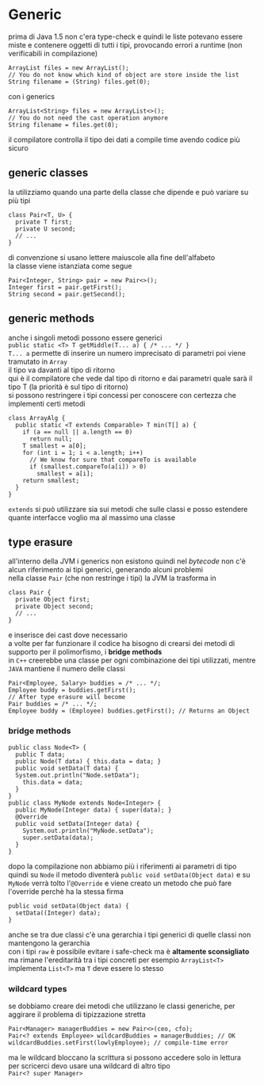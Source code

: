 # Generic
prima di Java 1.5 non c'era type-check e quindi le liste potevano essere miste e contenere oggetti di tutti i tipi, provocando errori a runtime (non verificabili in compilazione)  
```
ArrayList files = new ArrayList();
// You do not know which kind of object are store inside the list
String filename = (String) files.get(0);
```
con i generics  
```
ArrayList<String> files = new ArrayList<>();
// You do not need the cast operation anymore
String filename = files.get(0);
```
il compilatore controlla il tipo dei dati a compile time avendo codice più sicuro  

## generic classes
la utilizziamo quando una parte della classe che dipende e può variare su più tipi  
```
class Pair<T, U> {
  private T first;
  private U second;
  // ...
}
```
di convenzione si usano lettere maiuscole alla fine dell'alfabeto  
la classe viene istanziata come segue  
```
Pair<Integer, String> pair = new Pair<>();
Integer first = pair.getFirst();
String second = pair.getSecond();
```

## generic methods
anche i singoli metodi possono essere generici  
`public static <T> T getMiddle(T... a) { /* ... */ } `  
`T... a` permette di inserire un numero imprecisato di parametri poi viene tramutato in `Array`  
il tipo va davanti al tipo di ritorno  
qui è il compilatore che vede dal tipo di ritorno e dai parametri quale sarà il tipo T (la priorità è sul tipo di ritorno)  
si possono restringere i tipi concessi per conoscere con certezza che implementi certi metodi  
```
class ArrayAlg {
  public static <T extends Comparable> T min(T[] a) {
    if (a == null || a.length == 0)
      return null;
    T smallest = a[0];
    for (int i = 1; i < a.length; i++)
      // We know for sure that compareTo is available
      if (smallest.compareTo(a[i]) > 0)
        smallest = a[i];
    return smallest;
  }
}
```
`extends` si può utilizzare sia sui metodi che sulle classi e posso estendere quante interfacce voglio ma al massimo una classe  

## type erasure
all'interno della JVM i generics non esistono quindi nel *bytecode* non c'è alcun riferimento ai tipi generici, generando alcuni problemi  
nella classe `Pair` (che non restringe i tipi) la JVM la trasforma in  
```
class Pair {
  private Object first;
  private Object second;
  // ...
}
```
e inserisce dei cast dove necessario  
a volte per far funzionare il codice ha bisogno di crearsi dei metodi di supporto per il polimorfismo, i **bridge methods**  
in `C++` creerebbe una classe per ogni combinazione dei tipi utilizzati, mentre `JAVA` mantiene il numero delle classi  
```
Pair<Employee, Salary> buddies = /* ... */;
Employee buddy = buddies.getFirst();
// After type erasure will become
Pair buddies = /* ... */;
Employee buddy = (Employee) buddies.getFirst(); // Returns an Object
```
### bridge methods
```
public class Node<T> {
  public T data;
  public Node(T data) { this.data = data; }
  public void setData(T data) {
  System.out.println("Node.setData");
    this.data = data;
  }
}
public class MyNode extends Node<Integer> {
  public MyNode(Integer data) { super(data); }
  @Override
  public void setData(Integer data) {
    System.out.println("MyNode.setData");
    super.setData(data);
  }
}
```
dopo la compilazione non abbiamo più i riferimenti ai parametri di tipo quindi su `Node` il metodo diventerà `public void setData(Object data)` e su `MyNode` verrà tolto l'`@Override` e viene creato un metodo che può fare l'override perchè ha la stessa firma  
```
public void setData(Object data) {
  setData((Integer) data);
}
```


anche se tra due classi c'è una gerarchia i tipi generici di quelle classi non mantengono la gerarchia  
con i tipi `raw` è possibile evitare i safe-check ma è **altamente sconsigliato**  
ma rimane l'ereditarità tra i tipi concreti per esempio `ArrayList<T>` implementa `List<T>` ma `T` deve essere lo stesso  

### wildcard types
se dobbiamo creare dei metodi che utilizzano le classi generiche, per aggirare il problema di tipizzazione stretta  
```
Pair<Manager> managerBuddies = new Pair<>(ceo, cfo);
Pair<? extends Employee> wildcardBuddies = managerBuddies; // OK
wildcardBuddies.setFirst(lowlyEmployee); // compile-time error
```
ma le wildcard bloccano la scrittura si possono accedere solo in lettura  
per scricerci devo usare una wildcard di altro tipo  
`Pair<? super Manager> `  
